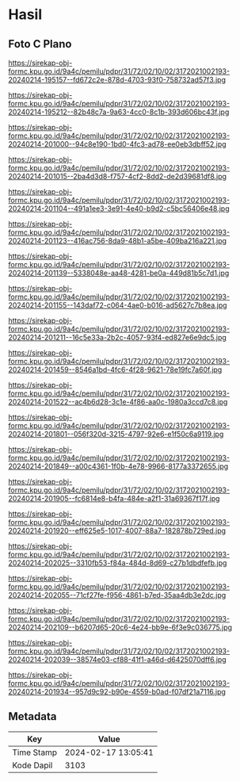 # Hasil

## Foto C Plano

https://sirekap-obj-formc.kpu.go.id/9a4c/pemilu/pdpr/31/72/02/10/02/3172021002193-20240214-195157--fd672c2e-878d-4703-93f0-758732ad57f3.jpg

https://sirekap-obj-formc.kpu.go.id/9a4c/pemilu/pdpr/31/72/02/10/02/3172021002193-20240214-195212--82b48c7a-9a63-4cc0-8c1b-393d606bc43f.jpg

https://sirekap-obj-formc.kpu.go.id/9a4c/pemilu/pdpr/31/72/02/10/02/3172021002193-20240214-201000--94c8e190-1bd0-4fc3-ad78-ee0eb3dbff52.jpg

https://sirekap-obj-formc.kpu.go.id/9a4c/pemilu/pdpr/31/72/02/10/02/3172021002193-20240214-201015--2ba4d3d8-f757-4cf2-8dd2-de2d39681df8.jpg

https://sirekap-obj-formc.kpu.go.id/9a4c/pemilu/pdpr/31/72/02/10/02/3172021002193-20240214-201104--491a1ee3-3e91-4e40-b9d2-c5bc56406e48.jpg

https://sirekap-obj-formc.kpu.go.id/9a4c/pemilu/pdpr/31/72/02/10/02/3172021002193-20240214-201123--416ac756-8da9-48b1-a5be-409ba216a221.jpg

https://sirekap-obj-formc.kpu.go.id/9a4c/pemilu/pdpr/31/72/02/10/02/3172021002193-20240214-201139--5338048e-aa48-4281-be0a-449d81b5c7d1.jpg

https://sirekap-obj-formc.kpu.go.id/9a4c/pemilu/pdpr/31/72/02/10/02/3172021002193-20240214-201155--143daf72-c064-4ae0-b016-ad5627c7b8ea.jpg

https://sirekap-obj-formc.kpu.go.id/9a4c/pemilu/pdpr/31/72/02/10/02/3172021002193-20240214-201211--16c5e33a-2b2c-4057-93f4-ed827e6e9dc5.jpg

https://sirekap-obj-formc.kpu.go.id/9a4c/pemilu/pdpr/31/72/02/10/02/3172021002193-20240214-201459--8546a1bd-4fc6-4f28-9621-78e19fc7a60f.jpg

https://sirekap-obj-formc.kpu.go.id/9a4c/pemilu/pdpr/31/72/02/10/02/3172021002193-20240214-201522--ac4b6d28-3c1e-4f86-aa0c-1980a3ccd7c8.jpg

https://sirekap-obj-formc.kpu.go.id/9a4c/pemilu/pdpr/31/72/02/10/02/3172021002193-20240214-201801--056f320d-3215-4797-92e6-e1f50c6a9119.jpg

https://sirekap-obj-formc.kpu.go.id/9a4c/pemilu/pdpr/31/72/02/10/02/3172021002193-20240214-201849--a00c4361-1f0b-4e78-9966-8177a3372655.jpg

https://sirekap-obj-formc.kpu.go.id/9a4c/pemilu/pdpr/31/72/02/10/02/3172021002193-20240214-201905--fc6814e8-b4fa-484e-a2f1-31a69367f17f.jpg

https://sirekap-obj-formc.kpu.go.id/9a4c/pemilu/pdpr/31/72/02/10/02/3172021002193-20240214-201920--eff625e5-1017-4007-88a7-182878b729ed.jpg

https://sirekap-obj-formc.kpu.go.id/9a4c/pemilu/pdpr/31/72/02/10/02/3172021002193-20240214-202025--3310fb53-f84a-484d-8d69-c27b1dbdfefb.jpg

https://sirekap-obj-formc.kpu.go.id/9a4c/pemilu/pdpr/31/72/02/10/02/3172021002193-20240214-202055--71cf27fe-f956-4861-b7ed-35aa4db3e2dc.jpg

https://sirekap-obj-formc.kpu.go.id/9a4c/pemilu/pdpr/31/72/02/10/02/3172021002193-20240214-202109--b6207d65-20c6-4e24-bb9e-6f3e9c036775.jpg

https://sirekap-obj-formc.kpu.go.id/9a4c/pemilu/pdpr/31/72/02/10/02/3172021002193-20240214-202039--38574e03-cf88-41f1-a46d-d6425070dff6.jpg

https://sirekap-obj-formc.kpu.go.id/9a4c/pemilu/pdpr/31/72/02/10/02/3172021002193-20240214-201934--957d9c92-b90e-4559-b0ad-f07df21a7116.jpg


## Metadata

| Key        | Value               |
| ---------- | ------------------- |
| Time Stamp | 2024-02-17 13:05:41 |
| Kode Dapil | 3103                |



